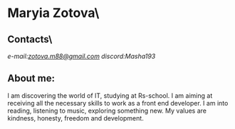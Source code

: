 # Maryia Zotova\
## Contacts\
*e-mail:zotova.m88@gmail.com*
*discord:Masha193*
## About me:
I am discovering the world of IT, studying at Rs-school. I am aiming at receiving all the necessary skills to work as a front end developer. I am into reading, listening to music, exploring something new. My values are kindness, honesty, freedom and development.



